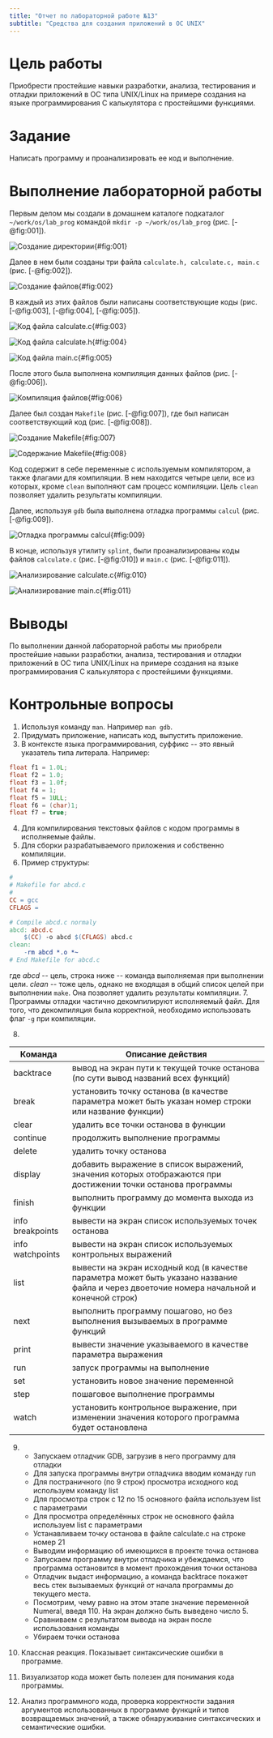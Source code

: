 ```yaml
---
title: "Отчет по лабораторной работе №13"
subtitle: "Средства для создания приложений в ОС UNIX"
---
```


# Цель работы

Приобрести простейшие навыки разработки, анализа, тестирования и отладки приложений в ОС типа UNIX/Linux на примере создания на языке программирования С калькулятора с простейшими функциями.

# Задание

Написать программу и проанализировать ее код и выполнение.

# Выполнение лабораторной работы

Первым делом мы создали в домашнем каталоге подкаталог `~/work/os/lab_prog` командой `mkdir -p ~/work/os/lab_prog` (рис. [-@fig:001]).

![Создание директории](image/s-1653913144.png){#fig:001}

Далее в нем были созданы три файла `calculate.h, calculate.c, main.c` (рис. [-@fig:002]).

![Создание файлов](image/s-1653913238.png){#fig:002}

В каждый из этих файлов были написаны соответствующие коды (рис. [-@fig:003], [-@fig:004], [-@fig:005]).

![Код файла calculate.c](image/s-1653913257.png){#fig:003}

![Код файла calculate.h](image/s-1653913284.png){#fig:004}

![Код файла main.c](image/s-1653913304.png){#fig:005}

После этого была выполнена компиляция данных файлов (рис. [-@fig:006]).

![Компиляция файлов](image/s-1653913456.png){#fig:006}

Далее был создан `Makefile` (рис. [-@fig:007]), где был написан соответствующий код (рис. [-@fig:008]).

![Создание `Makefile`](image/s-1653913500.png){#fig:007}

![Содержание `Makefile`](image/s-1653913523.png){#fig:008}

Код содержит в себе переменные с используемым компилятором, а также флагами для компиляции. В нем находится четыре цели, все из которых, кроме `clean` выполняют сам процесс компиляции. Цель `clean` позволяет удалить результаты компиляции.

Далее, используя `gdb` была выполнена отладка программы `calcul` (рис. [-@fig:009]).

![Отладка программы `calcul`](image/s-1653913645.png){#fig:009}

В конце, используя утилиту `splint`, были проанализированы коды файлов `calculate.c` (рис. [-@fig:010]) и `main.c` (рис. [-@fig:011]).

![Анализирование `calculate.c`](image/s-1653913695.png){#fig:010}

![Анализирование `main.c`](image/s-1653913749.png){#fig:011}

# Выводы

По выполнении данной лабораторной работы мы приобрели простейшие навыки разработки, анализа, тестирования и отладки приложений в ОС типа UNIX/Linux на примере создания на языке программирования С калькулятора с простейшими функциями.

# Контрольные вопросы

1. Используя команду `man`. Например `man gdb`.
2. Придумать приложение, написать код, выпустить приложение.
3. В контексте языка программирования, суффикс -- это явный указатель типа литерала. Например:
```c
float f1 = 1.0L;
float f2 = 1.0;
float f3 = 1.0f;
float f4 = 1;
float f5 = 1ULL;
float f6 = (char)1;
float f7 = true; 
```
4. Для компилирования текстовых файлов с кодом программы в исполняемые файлы.
5. Для сборки разрабатываемого приложения и собственно компиляции.
6. Пример структуры:
```makefile
#
# Makefile for abcd.c
#
CC = gcc
CFLAGS =

# Compile abcd.c normaly
abcd: abcd.c
    $(CC) -o abcd $(CFLAGS) abcd.c
clean:
    -rm abcd *.o *~
# End Makefile for abcd.c
```
где *abcd* -- цель, строка ниже -- команда выполняемая при выполнении цели. *clean* -- тоже цель, однако не входящая в общий список целей при выполнении `make`. Она позволяет удалить результаты компиляции.
7. Программы отладки частично декомпилируют исполняемый файл. Для того, что декомпиляция была корректной, необходимо использовать флаг `-g` при компиляции.

8.

| Команда          | Описание действия                                                                                                                          |
|------------------|--------------------------------------------------------------------------------------------------------------------------------------------|
| backtrace        | вывод на экран пути к текущей точке останова (по сути вывод названий всех функций)                                                         |
| break            | установить точку останова (в качестве параметра может быть указан номер строки или название функции)                                       |
| clear            | удалить все точки останова в функции                                                                                                       |
| continue         | продолжить выполнение программы                                                                                                            |
| delete           | удалить точку останова                                                                                                                     |
| display          | добавить выражение в список выражений, значения которых отображаются при достижении точки останова программы                               |
| finish           | выполнить программу до момента выхода из функции                                                                                           |
| info breakpoints | вывести на экран список используемых точек останова                                                                                        |
| info watchpoints | вывести на экран список используемых контрольных выражений                                                                                 |
| list             | вывести на экран исходный код (в качестве параметра может быть указано название файла и через двоеточие номера начальной и конечной строк) |
| next             | выполнить программу пошагово, но без выполнения вызываемых в программе функций                                                             |
| print            | вывести значение указываемого в качестве параметра выражения                                                                               |
| run              | запуск программы на выполнение                                                                                                             |
| set              | установить новое значение переменной                                                                                                       |
| step             | пошаговое выполнение программы                                                                                                             |
| watch            | установить контрольное выражение, при изменении значения которого программа будет остановлена                                              |

9. 
    - Запускаем отладчик GDB, загрузив в него программу для отладки
    - Для запуска программы внутри отладчика вводим команду run
    - Для постраничного (по 9 строк) просмотра исходного код используем команду list
    - Для просмотра строк с 12 по 15 основного файла используем list с параметрами
    - Для просмотра определённых строк не основного файла используем list с параметрами
    - Устанавливаем точку останова в файле calculate.c на строке номер 21
    - Выводим информацию об имеющихся в проекте точка останова
    - Запускаем программу внутри отладчика и убеждаемся, что программа остановится в момент прохождения точки останова
    - Отладчик выдаст информацию, а команда backtrace покажет весь стек вызываемых функций от начала программы до текущего места.
    - Посмотрим, чему равно на этом этапе значение переменной Numeral, введя 110. На экран должно быть выведено число 5.
    - Сравниваем с результатом вывода на экран после использования команды
    - Убираем точки останова

10. Классная реакция. Показывает синтаксические ошибки в программе.
11. Визуализатор кода может быть полезен для понимания кода программы.
12. Анализ программного кода, проверка корректности задания аргументов использованных в программе функций и типов возвращаемых значений, а также обнаруживание синтаксических и семантические ошибки.